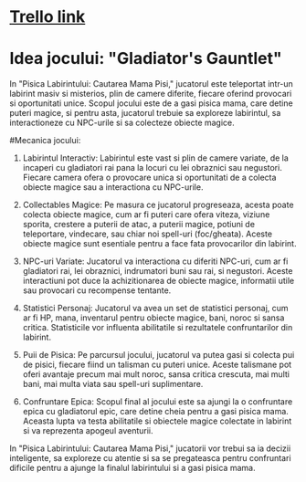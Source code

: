 # [Trello link](https://trello.com/b/VbuYAsOw/gladiators-gauntlet-unity) 



# Idea jocului: "Gladiator's Gauntlet"

In "Pisica Labirintului: Cautarea Mama Pisi," jucatorul este teleportat intr-un labirint masiv si misterios, plin de camere diferite, fiecare oferind provocari si oportunitati unice. Scopul jocului este de a gasi pisica mama, care detine puteri magice, si pentru asta, jucatorul trebuie sa exploreze labirintul, sa interactioneze cu NPC-urile si sa colecteze obiecte magice.

#Mecanica jocului:

1. Labirintul Interactiv: Labirintul este vast si plin de camere variate, de la incaperi cu gladiatori rai pana la locuri cu lei obraznici sau negustori. Fiecare camera ofera o provocare unica si oportunitati de a colecta obiecte magice sau a interactiona cu NPC-urile.

2. Collectables Magice: Pe masura ce jucatorul progreseaza, acesta poate colecta obiecte magice, cum ar fi puteri care ofera viteza, viziune sporita, crestere a puterii de atac, a puterii magice, potiuni de teleportare, vindecare, sau chiar noi spell-uri (foc/gheata). Aceste obiecte magice sunt esentiale pentru a face fata provocarilor din labirint.

3. NPC-uri Variate: Jucatorul va interactiona cu diferiti NPC-uri, cum ar fi gladiatori rai, lei obraznici, indrumatori buni sau rai, si negustori. Aceste interactiuni pot duce la achizitionarea de obiecte magice, informatii utile sau provocari cu recompense tentante.

4. Statistici Personaj: Jucatorul va avea un set de statistici personaj, cum ar fi HP, mana, inventarul pentru obiecte magice, bani, noroc si sansa critica. Statisticile vor influenta abilitatile si rezultatele confruntarilor din labirint.

5. Puii de Pisica: Pe parcursul jocului, jucatorul va putea gasi si colecta pui de pisici, fiecare fiind un talisman cu puteri unice. Aceste talismane pot oferi avantaje precum mai mult noroc, sansa critica crescuta, mai multi bani, mai multa viata sau spell-uri suplimentare.

6. Confruntare Epica: Scopul final al jocului este sa ajungi la o confruntare epica cu gladiatorul epic, care detine cheia pentru a gasi pisica mama. Aceasta lupta va testa abilitatile si obiectele magice colectate in labirint si va reprezenta apogeul aventurii.

In "Pisica Labirintului: Cautarea Mama Pisi," jucatorii vor trebui sa ia decizii inteligente, sa exploreze cu atentie si sa se pregateasca pentru confruntari dificile pentru a ajunge la finalul labirintului si a gasi pisica mama.
